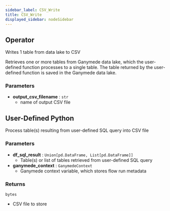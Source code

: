 ```yaml
---
sidebar_label: CSV_Write
title: CSV_Write
displayed_sidebar: nodeSidebar
---
```


## Operator
Writes 1 table from data lake to CSV

Retrieves one or more tables from Ganymede data lake, which the user-defined function processes
to a single table.  The table returned by the user-defined function is saved in the Ganymede
data lake.


### Parameters
- **output_csv_filename** : `str`
    - name of output CSV file
## User-Defined Python
Process table(s) resulting from user-defined SQL query into CSV file


### Parameters
- **df_sql_result** : `Union[pd.DataFrame, List[pd.DataFrame]]`
    - Table(s) or list of tables retrieved from user-defined SQL query
- **ganymede_context** : `GanymedeContext`
    - Ganymede context variable, which stores flow run metadata


### Returns
`bytes`
  - CSV file to store